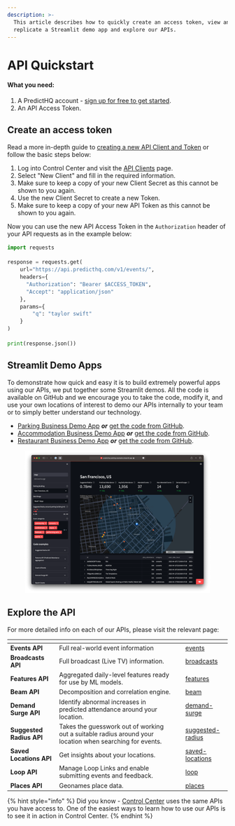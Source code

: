 ```yaml
---
description: >-
  This article describes how to quickly create an access token, view and
  replicate a Streamlit demo app and explore our APIs.
---
```


# API Quickstart

#### What you need:

1. A PredictHQ account - [sign up for free to get started](https://signup.predicthq.com/).
2. An API Access Token.

## Create an access token

Read a more in-depth guide to [creating a new API Client and Token](https://www.predicthq.com/support/how-to-create-an-api-token) or follow the basic steps below:

1. Log into Control Center and visit the [API Clients](https://control.predicthq.com/clients) page.
2. Select "New Client" and fill in the required information.
3. Make sure to keep a copy of your new Client Secret as this cannot be shown to you again.
4. Use the new Client Secret to create a new Token.
5. Make sure to keep a copy of your new API Token as this cannot be shown to you again.

Now you can use the new API Access Token in the `Authorization` header of your API requests as in the example below:

```python
import requests

response = requests.get(
    url="https://api.predicthq.com/v1/events/",
    headers={
      "Authorization": "Bearer $ACCESS_TOKEN",
      "Accept": "application/json"
    },
    params={
        "q": "taylor swift"
    }
)

print(response.json())
```

## Streamlit Demo Apps

To demonstrate how quick and easy it is to build extremely powerful apps using our APIs, we put together some Streamlit demos. All the code is available on GitHub and we encourage you to take the code, modify it, and use your own locations of interest to demo our APIs internally to your team or to simply better understand our technology.

* [Parking Business Demo App](https://predicthq-parking-example.streamlit.app/) _**or**_ [get the code from GitHub](https://github.com/predicthq/streamlit-parking-demo).
* [Accommodation Business Demo App](https://predicthq-accommodation-example.streamlit.app/) _**or**_ [get the code from GitHub](https://github.com/predicthq/streamlit-accommodation-demo).
* [Restaurant Business Demo App](https://predicthq-restaurant-example.streamlit.app/) _**or**_ [get the code from GitHub](https://github.com/predicthq/streamlit-restaurant-demo).

<figure><img src="../.gitbook/assets/streamlit-parking-demo-map-screenshot.png" alt="alt"><figcaption></figcaption></figure>

## Explore the API

For more detailed info on each of our APIs, please visit the relevant page:

<table data-view="cards"><thead><tr><th></th><th></th><th data-hidden></th><th data-hidden data-card-target data-type="content-ref"></th></tr></thead><tbody><tr><td><strong>Events API</strong></td><td>Full real-world event information</td><td></td><td><a href="../api/events/">events</a></td></tr><tr><td><strong>Broadcasts API</strong></td><td>Full broadcast (Live TV) information.</td><td></td><td><a href="../api/broadcasts/">broadcasts</a></td></tr><tr><td><strong>Features API</strong></td><td>Aggregated daily-level features ready for use by ML models.</td><td></td><td><a href="../api/features/">features</a></td></tr><tr><td><strong>Beam API</strong></td><td>Decomposition and correlation engine.</td><td></td><td><a href="../api/beam/">beam</a></td></tr><tr><td><strong>Demand Surge API</strong></td><td>Identify abnormal increases in predicted attendance around your location.</td><td></td><td><a href="../api/demand-surge/">demand-surge</a></td></tr><tr><td><strong>Suggested Radius API</strong></td><td>Takes the guesswork out of working out a suitable radius around your location when searching for events.</td><td></td><td><a href="../api/suggested-radius/">suggested-radius</a></td></tr><tr><td><strong>Saved Locations API</strong></td><td>Get insights about your locations.</td><td></td><td><a href="../api/saved-locations/">saved-locations</a></td></tr><tr><td><strong>Loop API</strong></td><td>Manage Loop Links and enable submitting events and feedback.</td><td></td><td><a href="../api/loop/">loop</a></td></tr><tr><td><strong>Places API</strong></td><td>Geonames place data.</td><td></td><td><a href="../api/places/">places</a></td></tr></tbody></table>

{% hint style="info" %}
Did you know - [Control Center](https://control.predicthq.com/) uses the same APIs you have access to. One of the easiest ways to learn how to use our APIs is to see it in action in Control Center.
{% endhint %}
